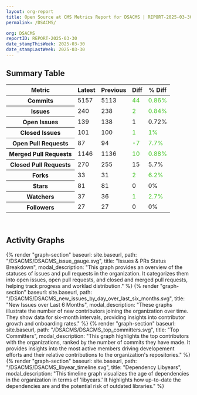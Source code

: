 ```yaml
---
layout: org-report
title: Open Source at CMS Metrics Report for DSACMS | REPORT-2025-03-30
permalink: /DSACMS/

org: DSACMS
reportID: REPORT-2025-03-30
date_stampThisWeek: 2025-03-30
date_stampLastWeek: 2025-03-30
---
```

<div class="summary-table">
  <table class="usa-table usa-table--borderless">
    <h2> Summary Table </h2>
    <thead>
      <tr>
        <th scope="col">Metric</th>
        <th scope="col">Latest</th>
        <th scope="col">Previous</th>
        <th scope="col">Diff</th>
        <th scope="col">% Diff</th>
      </tr>
    </thead>
    <tbody>
      <tr>
        <th scope="row">Commits</th>
        <td>5157</td>
        <td>5113</td>
        <td style="color: #45c527" >44</td>
        <td style="color: #45c527" >0.86%</td>
      </tr>
      <tr>
        <th scope="row">Issues</th>
        <td>240</td>
        <td>238</td>
        <td style="color: #45c527" >2</td>
        <td style="color: #45c527" >0.84%</td>
      </tr>
      <tr>
        <th scope="row">Open Issues</th>
        <td>139</td>
        <td>138</td>
        <td style="" >1</td>
        <td style="" >0.72%</td>
      </tr>
      <tr>
        <th scope="row">Closed Issues</th>
        <td>101</td>
        <td>100</td>
        <td style="color: #45c527" >1</td>
        <td style="color: #45c527" >1%</td>
      </tr>
      <tr>
        <th scope="row">Open Pull Requests</th>
        <td>87</td>
        <td>94</td>
        <td style="color: #45c527" >-7</td>
        <td style="color: #45c527" >7.7%</td>
      </tr>
      <tr>
        <th scope="row">Merged Pull Requests</th>
        <td>1146</td>
        <td>1136</td>
        <td style="color: #45c527" >10</td>
        <td style="color: #45c527" >0.88%</td>
      </tr>
      <tr>
        <th scope="row">Closed Pull Requests</th>
        <td>270</td>
        <td>255</td>
        <td style="" >15</td>
        <td style="" >5.7%</td>
      </tr>
      <tr>
        <th scope="row">Forks</th>
        <td>33</td>
        <td>31</td>
        <td style="color: #45c527" >2</td>
        <td style="color: #45c527" >6.2%</td>
      </tr>
      <tr>
        <th scope="row">Stars</th>
        <td>81</td>
        <td>81</td>
        <td style="" >0</td>
        <td style="" >0%</td>
      </tr>
      <tr>
        <th scope="row">Watchers</th>
        <td>37</td>
        <td>36</td>
        <td style="color: #45c527" >1</td>
        <td style="color: #45c527" >2.7%</td>
      </tr>
      <tr>
        <th scope="row">Followers</th>
        <td>27</td>
        <td>27</td>
        <td style="" >0</td>
        <td style="" >0%</td>
      </tr>
    </tbody>
  </table>
</div>
<div class="graph-container">
  <br>
  <h2 class="graph-section-title">Activity Graphs</h2>
  <div class="all-graphs">
    <!--- Issues/PRs Status Breakdown Graph -->
    {% render "graph-section" baseurl: site.baseurl, path: "/DSACMS/DSACMS_issue_gauge.svg", title: "Issues & PRs Status Breakdown", modal_description: "This graph provides an overview of the statuses of issues and pull requests in the organization. It categorizes them into open issues, open pull requests, and closed and merged pull requests, helping track progress and worklad distribution." %}
    <!-- New Issues over Last 6 Months -->
    {% render "graph-section" baseurl: site.baseurl, path: "/DSACMS/DSACMS_new_issues_by_day_over_last_six_months.svg", title: "New Issues over Last 6 Months", modal_description: "These graphs illustrate the number of new contributors joining the organization over time. They show data for six-month intervals, providing insights into contributor growth and onboarding rates." %}
    <!-- Top Committers Bar Graph -->
    {% render "graph-section" baseurl: site.baseurl, path: "/DSACMS/DSACMS_top_committers.svg", title: "Top Committers", modal_description: "This graph highlights the top contributors with the organizations, ranked by the number of commits they have made. It provides insights into the most active members driving developement efforts and their relative contributions to the organization's repositories." %}
    <!-- Libyear Timeline Graph -->
    {% render "graph-section" baseurl: site.baseurl, path: "/DSACMS/DSACMS_libyear_timeline.svg", title: "Dependency Libyears", modal_description: "This timeline graph visualizes the age of dependencies in the organization in terms of 'libyears.' It highlights how up-to-date the dependencies are and the potential risk of outdated libraries." %}
  </div>
</div>